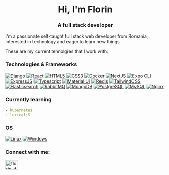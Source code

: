 <h1 align="center">Hi, I'm Florin</h1>
<h3 align="center">A full stack developer</h3>

I'm a passionate self-taught full stack web developer from Romania, interested in technology and eager to learn new things

These are my current tehnolgies that I work with:

### Technologies & Frameworks
[![Django](https://img.shields.io/badge/django-black?style=for-the-badge&logo=django)](https://github.com/bylly1)
[![React](https://img.shields.io/badge/react-black?style=for-the-badge&logo=react)](https://github.com/bylly1)
[![HTML5](https://img.shields.io/badge/html5-black?style=for-the-badge&logo=html5)](https://github.com/bylly1)
[![CSS3](https://img.shields.io/badge/css3-black?style=for-the-badge&logo=css3)](https://github.com/bylly1)
[![Docker](https://img.shields.io/badge/docker-black?style=for-the-badge&logo=docker)](https://github.com/bylly1)
[![NextJS](https://img.shields.io/badge/nextjs-black?style=for-the-badge&logo=vercel)](https://nextjs.org/)
[![Expo CLI](https://img.shields.io/badge/expo-black?style=for-the-badge&logo=expo)](https://expo.dev/)
[![ExpressJS](https://img.shields.io/badge/expressjs-black?style=for-the-badge&logo=express)](https://expressjs.com/)
[![Typescript](https://img.shields.io/badge/typescript-black?style=for-the-badge&logo=typescript)](https://www.typescriptlang.org/)
[![Material UI](https://img.shields.io/badge/MaterialUI-black?style=for-the-badge&logo=mui)](https://mui.com/)
[![Redis](https://img.shields.io/badge/redis-black?style=for-the-badge&logo=redis)](https://redis.io/)
[![TailwindCSS](https://img.shields.io/badge/tailwindcss-black?style=for-the-badge&logo=tailwindcss)](https://tailwindcss.com/)
[![Elasticsearch](https://img.shields.io/badge/elasticsearch-black?style=for-the-badge&logo=elasticsearch)](https://www.elastic.co/)
[![RabbitMQ](https://img.shields.io/badge/rabbitmq-black?style=for-the-badge&logo=rabbitmq)](https://www.rabbitmq.com/)
[![MongoDB](https://img.shields.io/badge/mongodb-black?style=for-the-badge&logo=mongodb)](https://www.mongodb.com/)
[![PostgreSQL](https://img.shields.io/badge/postgreqsql-black?style=for-the-badge&logo=postgresql)](https://www.postgresql.org/)
[![MySQL](https://img.shields.io/badge/mysql-black?style=for-the-badge&logo=mysql)](https://www.mysql.com/)
[![Nginx](https://img.shields.io/badge/nginx-black?style=for-the-badge&logo=nginx)](https://www.nginx.com/)

### Currently learning
```yaml
- kubernetes
- lexicaljS
```

### OS
[![Linux](https://img.shields.io/badge/linux-black?style=for-the-badge&logo=Linux)](https://github.com/bylly1)
[![Windows](https://img.shields.io/badge/Windows-black?style=for-the-badge&logo=Windows)](https://github.com/bylly1)

### Connect with me:
<a href="https://www.linkedin.com/florin-d" target="_blank"><img align="center" src="https://raw.githubusercontent.com/rahuldkjain/github-profile-readme-generator/master/src/images/icons/Social/linked-in-alt.svg" alt="florin-d" height="30" width="40" /></a>
